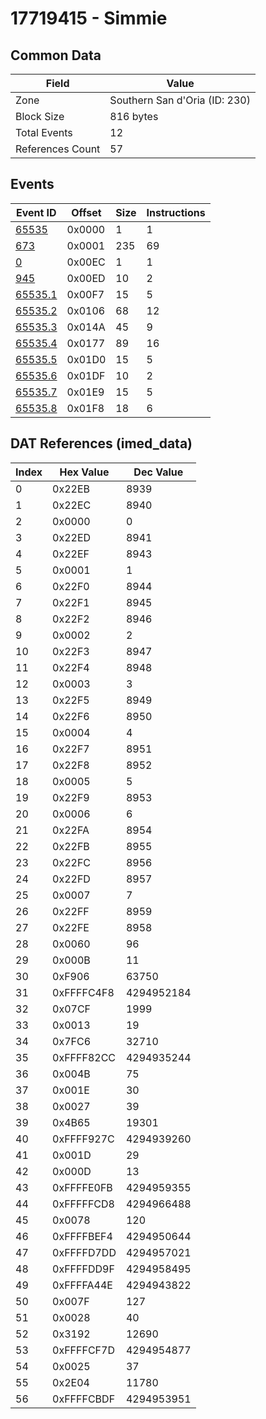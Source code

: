 # 17719415 - Simmie

## Common Data

| Field            | Value                         |
|------------------|-------------------------------|
| Zone             | Southern San d'Oria (ID: 230) |
| Block Size       | 816 bytes                     |
| Total Events     | 12                            |
| References Count | 57                            |

## Events

| Event ID                | Offset   |   Size |   Instructions |
|-------------------------|----------|--------|----------------|
| [65535](./65535.md)     | 0x0000   |      1 |              1 |
| [673](./673.md)         | 0x0001   |    235 |             69 |
| [0](./0.md)             | 0x00EC   |      1 |              1 |
| [945](./945.md)         | 0x00ED   |     10 |              2 |
| [65535.1](./65535.1.md) | 0x00F7   |     15 |              5 |
| [65535.2](./65535.2.md) | 0x0106   |     68 |             12 |
| [65535.3](./65535.3.md) | 0x014A   |     45 |              9 |
| [65535.4](./65535.4.md) | 0x0177   |     89 |             16 |
| [65535.5](./65535.5.md) | 0x01D0   |     15 |              5 |
| [65535.6](./65535.6.md) | 0x01DF   |     10 |              2 |
| [65535.7](./65535.7.md) | 0x01E9   |     15 |              5 |
| [65535.8](./65535.8.md) | 0x01F8   |     18 |              6 |

## DAT References (imed_data)

|   Index | Hex Value   |   Dec Value |
|---------|-------------|-------------|
|       0 | 0x22EB      |        8939 |
|       1 | 0x22EC      |        8940 |
|       2 | 0x0000      |           0 |
|       3 | 0x22ED      |        8941 |
|       4 | 0x22EF      |        8943 |
|       5 | 0x0001      |           1 |
|       6 | 0x22F0      |        8944 |
|       7 | 0x22F1      |        8945 |
|       8 | 0x22F2      |        8946 |
|       9 | 0x0002      |           2 |
|      10 | 0x22F3      |        8947 |
|      11 | 0x22F4      |        8948 |
|      12 | 0x0003      |           3 |
|      13 | 0x22F5      |        8949 |
|      14 | 0x22F6      |        8950 |
|      15 | 0x0004      |           4 |
|      16 | 0x22F7      |        8951 |
|      17 | 0x22F8      |        8952 |
|      18 | 0x0005      |           5 |
|      19 | 0x22F9      |        8953 |
|      20 | 0x0006      |           6 |
|      21 | 0x22FA      |        8954 |
|      22 | 0x22FB      |        8955 |
|      23 | 0x22FC      |        8956 |
|      24 | 0x22FD      |        8957 |
|      25 | 0x0007      |           7 |
|      26 | 0x22FF      |        8959 |
|      27 | 0x22FE      |        8958 |
|      28 | 0x0060      |          96 |
|      29 | 0x000B      |          11 |
|      30 | 0xF906      |       63750 |
|      31 | 0xFFFFC4F8  |  4294952184 |
|      32 | 0x07CF      |        1999 |
|      33 | 0x0013      |          19 |
|      34 | 0x7FC6      |       32710 |
|      35 | 0xFFFF82CC  |  4294935244 |
|      36 | 0x004B      |          75 |
|      37 | 0x001E      |          30 |
|      38 | 0x0027      |          39 |
|      39 | 0x4B65      |       19301 |
|      40 | 0xFFFF927C  |  4294939260 |
|      41 | 0x001D      |          29 |
|      42 | 0x000D      |          13 |
|      43 | 0xFFFFE0FB  |  4294959355 |
|      44 | 0xFFFFFCD8  |  4294966488 |
|      45 | 0x0078      |         120 |
|      46 | 0xFFFFBEF4  |  4294950644 |
|      47 | 0xFFFFD7DD  |  4294957021 |
|      48 | 0xFFFFDD9F  |  4294958495 |
|      49 | 0xFFFFA44E  |  4294943822 |
|      50 | 0x007F      |         127 |
|      51 | 0x0028      |          40 |
|      52 | 0x3192      |       12690 |
|      53 | 0xFFFFCF7D  |  4294954877 |
|      54 | 0x0025      |          37 |
|      55 | 0x2E04      |       11780 |
|      56 | 0xFFFFCBDF  |  4294953951 |
